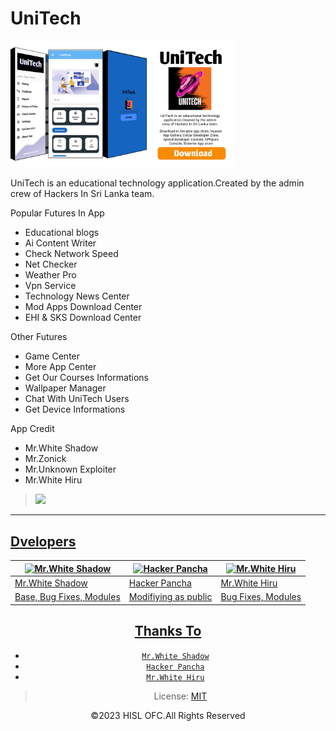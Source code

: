 # UniTech

<img src="https://github.com/hackersinsrilankaofc/UniTech/blob/main/UniTech/App/20230901_201403.jpg" alt="nz" width="360"/> </p>

UniTech is an educational technology application.Created by the admin crew of Hackers In Sri Lanka team.


Popular Futures In App

- Educational blogs
- Ai Content Writer
- Check Network Speed
- Net Checker
- Weather Pro
- Vpn Service 
- Technology News Center
- Mod Apps Download Center
- EHI & SKS Download Center

Other Futures

- Game Center 
- More App Center
- Get Our Courses Informations
- Wallpaper Manager 
- Chat With UniTech Users
- Get Device Informations

App Credit 

- Mr.White Shadow
- Mr.Zonick
- Mr.Unknown Exploiter
- Mr.White Hiru


> <a href="http://unitechofficialpage.blogspot.com/2023/08/unitech.html"><img src="https://img.shields.io/badge/Download-UniTech-ff0000?style=for-the-badge&logo=youtube&logoColor=ff000000&link=https://www.youtube.com/c/BOTINDO" /><br>

----

## Dvelopers
  <div align="center">
    
  [![Mr.White Shadow](https://github.com/whiteshadowoffici.png?size=100)](https://github.com/whiteshadowoffici) |  [![Hacker Pancha](https://github.com/HackerPancha.png?size=100)](https://github.com/HackerPancha) | [![Mr.White Hiru](https://github.com/mrwhitehiru?size=100)](https://github.com/mrwhitehiru) 
----|----|----
[Mr.White Shadow](https://github.com/whiteshadowoffici)  | [Hacker Pancha](https://github.com/HackerPancha) | [Mr.White Hiru](https://github.com/mrwhitehiru)
Base, Bug Fixes, Modules | Modifiying  as   public | Bug Fixes, Modules

## Thanks To

* [`Mr.White Shadow`](https://github.com/whiteshadowofficial)
* [`Hacker Pancha`](github.com/HackerPancha)
* [`Mr.White Hiru`](github.com/mrwhitehiru)





> License: [MIT](https://github.com/hackersinsrilankaofc/UniTech/LICENSE)

©2023 HISL OFC.All Rights Reserved
